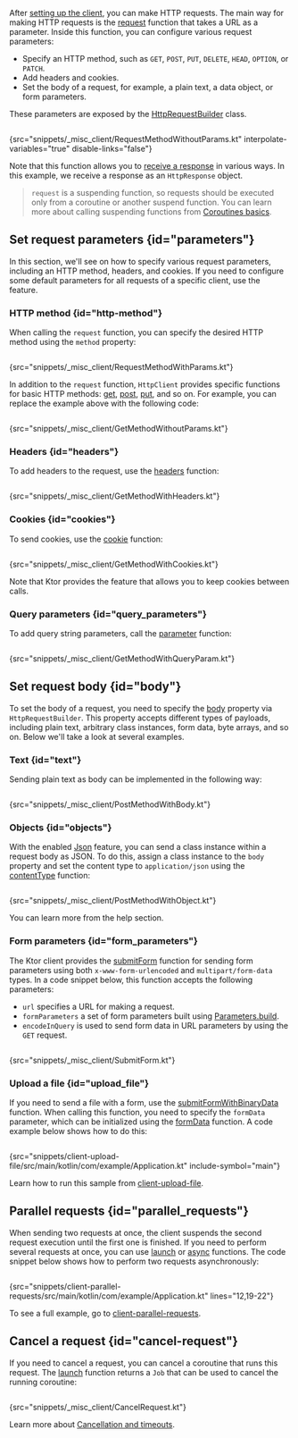 [//]: # (title: Making requests)

After [setting up the client](client.md), you can make HTTP requests. The main way for making HTTP requests is the [request](https://api.ktor.io/%ktor_version%/io.ktor.client.request/request.html) function that takes a URL as a parameter. Inside this function, you can configure various request parameters: 
* Specify an HTTP method, such as `GET`, `POST`, `PUT`, `DELETE`, `HEAD`, `OPTION`, or `PATCH`.
* Add headers and cookies.
* Set the body of a request, for example, a plain text, a data object, or form parameters.

These parameters are exposed by the [HttpRequestBuilder](https://api.ktor.io/%ktor_version%/io.ktor.client.request/-http-request-builder/index.html) class.

```kotlin
```
{src="snippets/_misc_client/RequestMethodWithoutParams.kt" interpolate-variables="true" disable-links="false"}

Note that this function allows you to [receive a response](response.md) in various ways. In this example, we receive a response as an `HttpResponse` object.

> `request` is a suspending function, so requests should be executed only from a coroutine or another suspend function. You can learn more about calling suspending functions from [Coroutines basics](https://kotlinlang.org/docs/coroutines-basics.html).


## Set request parameters {id="parameters"}
In this section, we'll see on how to specify various request parameters, including an HTTP method, headers, and cookies. If you need to configure some default parameters for all requests of a specific client, use the [](default-request.md) feature.


### HTTP method {id="http-method"}

When calling the `request` function, you can specify the desired HTTP method using the `method` property:

```kotlin
```
{src="snippets/_misc_client/RequestMethodWithParams.kt"}

In addition to the `request` function, `HttpClient` provides specific functions for basic HTTP methods: [get](https://api.ktor.io/%ktor_version%/io.ktor.client.request/get.html), [post](https://api.ktor.io/%ktor_version%/io.ktor.client.request/post.html), [put](https://api.ktor.io/%ktor_version%/io.ktor.client.request/put.html), and so on. For example, you can replace the example above with the following code:
```kotlin
```
{src="snippets/_misc_client/GetMethodWithoutParams.kt"}

### Headers {id="headers"}
To add headers to the request, use the [headers](https://api.ktor.io/%ktor_version%/io.ktor.client.request/-http-request-builder/headers.html) function:
```kotlin
```
{src="snippets/_misc_client/GetMethodWithHeaders.kt"}



### Cookies {id="cookies"}
To send cookies, use the [cookie](https://api.ktor.io/%ktor_version%/io.ktor.client.request/cookie.html) function:

```kotlin
```
{src="snippets/_misc_client/GetMethodWithCookies.kt"}

Note that Ktor provides the [](http-cookies.md) feature that allows you to keep cookies between calls.


### Query parameters {id="query_parameters"}

To add <emphasis tooltip="query_string">query string</emphasis> parameters, call the [parameter](https://api.ktor.io/%ktor_version%/io.ktor.client.request/parameter.html) function:

```kotlin
```
{src="snippets/_misc_client/GetMethodWithQueryParam.kt"}



## Set request body {id="body"}
To set the body of a request, you need to specify the [body](https://api.ktor.io/%ktor_version%/io.ktor.client.request/-http-request-builder/body.html) property via `HttpRequestBuilder`. This property accepts different types of payloads, including plain text, arbitrary class instances, form data, byte arrays, and so on. Below we'll take a look at several examples.

### Text {id="text"}
Sending plain text as body can be implemented in the following way:
```kotlin
```
{src="snippets/_misc_client/PostMethodWithBody.kt"}


### Objects {id="objects"}
With the enabled [Json](json-feature.md) feature, you can send a class instance within a request body as JSON. To do this, assign a class instance to the `body` property and set the content type to `application/json` using the [contentType](https://api.ktor.io/%ktor_version%/io.ktor.http/content-type.html) function:

```kotlin
```
{src="snippets/_misc_client/PostMethodWithObject.kt"}

You can learn more from the [](json-feature.md) help section.

### Form parameters {id="form_parameters"}
The Ktor client provides the [submitForm](https://api.ktor.io/%ktor_version%/io.ktor.client.request.forms/submit-form.html) function for sending form parameters using both `x-www-form-urlencoded` and `multipart/form-data` types. In a code snippet below, this function accepts the following parameters:
* `url` specifies a URL for making a request.
* `formParameters` a set of form parameters built using [Parameters.build](https://api.ktor.io/%ktor_version%/io.ktor.http/-parameters/build.html).
* `encodeInQuery` is used to send form data in URL parameters by using the `GET` request.

```kotlin
```
{src="snippets/_misc_client/SubmitForm.kt"}


### Upload a file {id="upload_file"}

If you need to send a file with a form, use the [submitFormWithBinaryData](https://api.ktor.io/%ktor_version%/io.ktor.client.request.forms/submit-form-with-binary-data.html) function. When calling this function, you need to specify the `formData` parameter, which can be initialized using the [formData](https://api.ktor.io/%ktor_version%/io.ktor.client.request.forms/form-data.html) function. A code example below shows how to do this:

```kotlin
```
{src="snippets/client-upload-file/src/main/kotlin/com/example/Application.kt" include-symbol="main"}

Learn how to run this sample from [client-upload-file](https://github.com/ktorio/ktor-documentation/tree/main/codeSnippets/snippets/client-upload-file).




## Parallel requests {id="parallel_requests"}

When sending two requests at once, the client suspends the second request execution until the first one is finished. If you need to perform several requests at once, you can use [launch](https://kotlin.github.io/kotlinx.coroutines/kotlinx-coroutines-core/kotlinx.coroutines/launch.html) or [async](https://kotlin.github.io/kotlinx.coroutines/kotlinx-coroutines-core/kotlinx.coroutines/async.html) functions. The code snippet below shows how to perform two requests asynchronously:
```kotlin
```
{src="snippets/client-parallel-requests/src/main/kotlin/com/example/Application.kt" lines="12,19-22"}

To see a full example, go to [client-parallel-requests](https://github.com/ktorio/ktor-documentation/tree/main/codeSnippets/snippets/client-parallel-requests).


## Cancel a request {id="cancel-request"}

If you need to cancel a request, you can cancel a coroutine that runs this request. The [launch](https://kotlin.github.io/kotlinx.coroutines/kotlinx-coroutines-core/kotlinx.coroutines/launch.html) function returns a `Job` that can be used to cancel the running coroutine:
```kotlin
```
{src="snippets/_misc_client/CancelRequest.kt"}

Learn more about [Cancellation and timeouts](https://kotlinlang.org/docs/cancellation-and-timeouts.html).